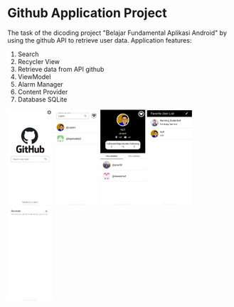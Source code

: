 # Github Application Project
The task of the dicoding project "Belajar Fundamental Aplikasi Android" by using the github API to retrieve user data.
Application features:
1. Search
2. Recycler View
3. Retrieve data from API github
4. ViewModel
5. Alarm Manager
6. Content Provider
7. Database SQLite

<img src="https://github.com/Lopniv/Submission2Github/blob/main/screenshot_1.jpg" width="20%"></img>
<img src="https://github.com/Lopniv/Submission2Github/blob/main/screenshot_2.jpg" width="20%"></img>
<img src="https://github.com/Lopniv/Submission2Github/blob/main/screenshot_3.jpg" width="20%"></img>
<img src="https://github.com/Lopniv/Submission2Github/blob/main/screenshot_4.jpg" width="20%"></img>
<img src="https://github.com/Lopniv/Submission2Github/blob/main/screenshot_5.jpg" width="20%"></img>
